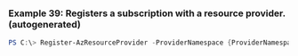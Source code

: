 
### Example 39: Registers a subscription with a resource provider. (autogenerated)
```powershell
PS C:\> Register-AzResourceProvider -ProviderNamespace {ProviderNamespace}


